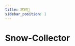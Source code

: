 ```yaml
---
title: 欢迎👋
sidebar_position: 1
---
```


<!-- ![](https://count.kjchmc.cn/get/@SnowyMC?theme=minecraft) -->

# Snow-Collector
